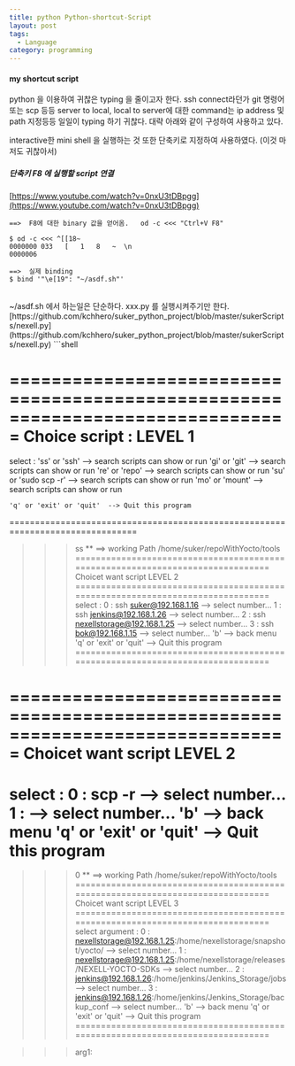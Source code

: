 ```yaml
---
title: python Python-shortcut-Script
layout: post
tags:
  - Language
category: programming
---
```

#### my shortcut script
python 을 이용하여 귀찮은 typing 을 줄이고자 한다. ssh connect라던가 git 명령어 또는
scp 등등 server to local, local to server에 대한 command는 ip address 및 path 지정등등 일일이 typing 하기 귀찮다.
대략 아래와 같이 구성하여 사용하고 있다.

interactive한 mini shell 을 실행하는 것 또한 단축키로 지정하여 사용하였다. (이것 마저도 귀찮아서)
<br>

##### 단축키 F8 에 실행할 script 연결
[https://www.youtube.com/watch?v=0nxU3tDBpgg](https://www.youtube.com/watch?v=0nxU3tDBpgg)

```
==>  F8에 대한 binary 값을 얻어옴.   od -c <<< "Ctrl+V F8"  

$ od -c <<< ^[[18~
0000000 033   [   1   8   ~  \n
0000006

==>  실제 binding
$ bind '"\e[19": "~/asdf.sh"'
```
<br>
~/asdf.sh 에서 하는일은 단순하다. xxx.py 를 실행시켜주기만 한다.
[https://github.com/kchhero/suker_python_project/blob/master/sukerScripts/nexell.py](https://github.com/kchhero/suker_python_project/blob/master/sukerScripts/nexell.py)
```shell

===============================================================================
Choice script : LEVEL 1
===============================================================================
select : 
    'ss' or 'ssh' --> search scripts can show or run
    'gi' or 'git' --> search scripts can show or run
    're' or 'repo' --> search scripts can show or run
    'su' or 'sudo scp -r' --> search scripts can show or run
    'mo' or 'mount' --> search scripts can show or run

    'q' or 'exit' or 'quit'  --> Quit this program
===============================================================================

 >>> ss
 ** ==>  working Path /home/suker/repoWithYocto/tools
===============================================================================
Choicet want script LEVEL 2
===============================================================================
select : 
    0 : ssh suker@192.168.1.16 --> select number...
    1 : ssh jenkins@192.168.1.26 --> select number...
    2 : ssh nexellstorage@192.168.1.25 --> select number...
    3 : ssh bok@192.168.1.15 --> select number...
    'b' --> back menu
    'q' or 'exit' or 'quit' --> Quit this program
===============================================================================

===============================================================================
Choicet want script LEVEL 2
===============================================================================
select : 
    0 : scp -r <src> <dest> --> select number...
    1 :  --> select number...
    'b' --> back menu
    'q' or 'exit' or 'quit' --> Quit this program
===============================================================================

 >>> 0
 ** ==>  working Path /home/suker/repoWithYocto/tools
===============================================================================
Choicet want script LEVEL 3
===============================================================================
select argument : 
    0 : nexellstorage@192.168.1.25:/home/nexellstorage/snapshot/yocto/ --> select number...
    1 : nexellstorage@192.168.1.25:/home/nexellstorage/releases/NEXELL-YOCTO-SDKs --> select number...
    2 : jenkins@192.168.1.26:/home/jenkins/Jenkins_Storage/jobs --> select number...
    3 : jenkins@192.168.1.26:/home/jenkins/Jenkins_Storage/backup_conf --> select number...
    'b' --> back menu
    'q' or 'exit' or 'quit' --> Quit this program
===============================================================================

 >>> arg1:

```
